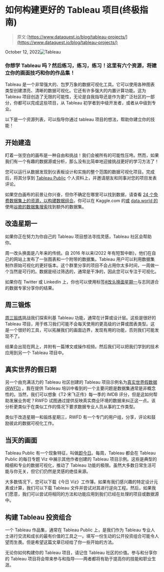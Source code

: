 # 如何构建更好的 Tableau 项目(终极指南)

> 原文:[https://www.dataquest.io/blog/tableau-projects/](https://www.dataquest.io/blog/tableau-projects/)

October 12, 2022![Tableau](../Images/503926004ca1cf858efd838084d5ad43.png)

### 你想学 Tableau 吗？然后练习，练习，练习！这里有六个资源，将建立你的画面技巧和你的作品集！

Tableau 是一个非常强大的、包罗万象的数据可视化工具。它可以使用各种图表类型创建漂亮、清晰的数据可视化。它还有许多强大的内置计算功能。这为 Tableau 项目创造了无限的可能性，无论是自我指导还是作为更广泛社区的一部分，你都可以完成这些项目，从 Tableau 初学者到中级开发者，或者从中级到专业。

以下是一个资源列表，可以指导你通过 tableau 项目的想法，帮助你建立你的技能！

## 开始建造

盯着一张空白的画布是一种自由和挑战！我们会被所有的可能性压垮。然而，如果我们有一个有趣的数据源或分析，那么没有比简单地迎接挑战更好的学习方法了！

您可以运行从数据发现到仪表板设计和实施的整个范围的数据可视化项目。完成后，将其分享到 [Tableau Public](https://public.tableau.com/app/discover) 个人资料上，并邀请朋友和同事对您的项目发表评论。

如果空白画布的前景让你兴奋，但你不确定在哪里可以找到数据，请查看 [24 个免费数据集上的资源，以构建数据组合](https://www.dataquest.io/blog/free-datasets-for-projects/)。你可以在 Kaggle.com 的[或](https://www.kaggle.com/datasets) [data.world 的](https://data.world/search?type=resources)使用[谷歌的数据集搜索](https://datasetsearch.research.google.com/)找到额外的数据集。

## 改造星期一

如果你正在努力为你自己的 Tableau 项目想法寻找灵感，Tableau 社区会帮助你。

周一改头换面是八年来的传统。自 2016 年以来(2022 年有短暂中断)，他们在自己的网站上发布了一张图表和一个附带的数据集。Tableau 用户可以利用数据集制作原始可视化的更好版本。这个群里分享的项目不会占用你太多时间，一周做一个当然是可行的。数据是经过筛选的，通常是干净的，因此您可以专注于可视化。

如果你在 Twitter 或 LinkedIn 上，你也可以使用标签[#改头换面星期一](https://twitter.com/search?q=makeovermonday&src=typed_query)与志同道合的数据专家分享你的结果。

## 周三锻炼

[周三锻炼](https://twitter.com/search?q=makeovermonday&src=typed_query)挑战我们探索利基 Tableau 功能，通常在计算或设计层。这些是很好的 Tableau 项目，用于练习我们可能不会每天使用的更高级的计算或图表类型。这是一个很好的工具，可以拓展我们的画面边界，发现有用的功能，否则我们可能发现不了。

结果会出现在网上，并附有一篇博文或操作视频。然后我们可以把我们学到的技术应用到另一个 Tableau 项目中。

## 真实世界的假日期

另一个由充满活力的 Tableau 社区创建的 Tableau 项目示例名为[真实世界假数据(RWFD)](https://sonsofhierarchies.com/real-world-fake-data/) 。我在提供 Tableau 培训中看到的一个主要问题是数据集通常是非概念性的。当然，我们可以想象《T2·宋飞正传》每一季的 IMDB 评分，但是这如何帮助发展业务呢？RWFD 试图通过提供反映真实商业环境的数据来纠正这一点。该分析更类似于在类似工作的情况下要求数据专业人员从事的工作类型。

类似于改造星期一和锻炼星期三，RWFD 有一个专门的用户组，分享，评论和鼓励彼此的数据可视化工作。

## 当天的画面

Tableau Public 有一个现象特征，叫做[即今日](https://public.tableau.com/app/discover/viz-of-the-day)。每周，Tableau 都会在 Tableau Public 的每日专题 Viz 中展示其他作者创建的 Tableau 项目示例。这些是典型的精细和专业的数据可视化，推动了 Tableau 功能的极限。虽然大多数日常生活可能与你无关，但它们仍然是灵感的绝佳来源。

大多数情况下，您可以下载《今日 Viz》工作簿。如果有我们感兴趣的特定设计元素或计算，我们可以下载 Tableau 文件并尝试对其进行逆向工程。然后，如果我们愿意，我们可以尝试将相同的方法和功能应用到我们已经在处理的项目或数据源中。

## 构建 Tableau 投资组合

一个 Tableau 作品集，通常在 Tableau Public 上，是我们作为 Tableau 专业人士进行交流和成长的最有价值的工具之一。填写一份生动的公开投资组合可能令人望而生畏。但是希望这篇文章已经给了你一些开始的方法。

无论你如何构建你的 Tableau 项目，请记住 Tableau 社区的价值。参与和分享你的 Tableau 项目将会带来参与和指导——两者都将有助于提高你的技能和职业生涯。
